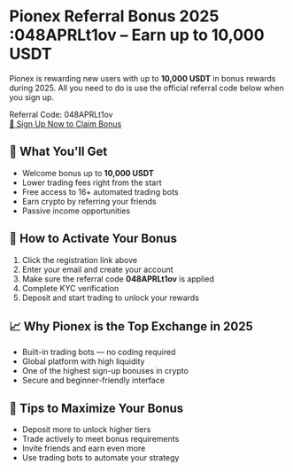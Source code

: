 <h1>Pionex Referral Bonus 2025 :048APRLt1ov – Earn up to 10,000 USDT</h1>

<div class="section">
<p>Pionex is rewarding new users with up to <strong>10,000 USDT</strong> in bonus rewards during 2025. All you need to do is use the official referral code below when you sign up.</p>
      <div class="referral-code">Referral Code: 048APRLt1ov</div>
      <a class="cta-button" href="https://www.pionex.com/signUp?r=048APRLt1ov" target="_blank">🎁 Sign Up Now to Claim Bonus</a>
    </div>

<div class="section">
<h2>🎯 What You'll Get</h2>
      <ul>
        <li>Welcome bonus up to <strong>10,000 USDT</strong></li>
        <li>Lower trading fees right from the start</li>
        <li>Free access to 16+ automated trading bots</li>
        <li>Earn crypto by referring your friends</li>
        <li>Passive income opportunities</li>
      </ul>
    </div>

<div class="section">
      <h2>🚀 How to Activate Your Bonus</h2>
      <ol>
        <li>Click the registration link above</li>
        <li>Enter your email and create your account</li>
        <li>Make sure the referral code <strong>048APRLt1ov</strong> is applied</li>
        <li>Complete KYC verification</li>
        <li>Deposit and start trading to unlock your rewards</li>
      </ol>
    </div>

<div class="section">
      <h2>📈 Why Pionex is the Top Exchange in 2025</h2>
      <ul>
        <li>Built-in trading bots — no coding required</li>
        <li>Global platform with high liquidity</li>
        <li>One of the highest sign-up bonuses in crypto</li>
        <li>Secure and beginner-friendly interface</li>
      </ul>
    </div>

<div class="section">
      <h2>🧠 Tips to Maximize Your Bonus</h2>
      <ul>
        <li>Deposit more to unlock higher tiers</li>
        <li>Trade actively to meet bonus requirements</li>
        <li>Invite friends and earn even more</li>
        <li>Use trading bots to automate your strategy</li>
      </ul>
    </div>

<footer>
     

  </div>
</body>
</html>
